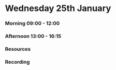 # Wednesday 25th January

### Morning 09:00 - 12:00
 

### Afternoon 13:00 - 16:15



### Resources



### Recording
